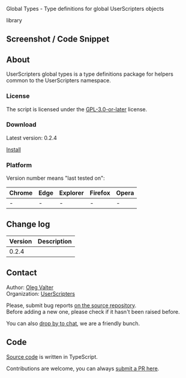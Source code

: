 Global Types - Type definitions for global UserScripters objects

library


<!-- thumbnail:  -->
<!-- version: 0.2.4 -->
<!-- tag: library -->
<!-- excerpt: UserScripters global types is a type definitions package for helpers common to the UserScripters namespace -->

## Screenshot / Code Snippet



## About

UserScripters global types is a type definitions package for helpers common to the UserScripters namespace.

### License

The script is licensed under the [GPL-3.0-or-later](https://spdx.org/licenses/GPL-3.0-or-later) license.

### Download

Latest version: 0.2.4

[Install](https://www.npmjs.com/package/@userscripters/global-types)

### Platform

Version number means "last tested on":

| Chrome | Edge | Explorer | Firefox | Opera |
| - | - | - | - | - |
| - | - | - | - | - |

## Change log

| Version    | Description |
| ---------- | ----------- |
| 0.2.4 |             |

## Contact

Author: [Oleg Valter](https://stackoverflow.com/users/11407695)
<br>Organization: [UserScripters](https://github.com/userscripters)

Please, submit bug reports [on the source repository](https://github.com/userscripters/global-types/issues).
<br>Before adding a new one, please check if it hasn't been raised before.

You can also [drop by to chat](https://chat.stackoverflow.com/rooms/214345), we are a friendly bunch.

## Code

[Source code](https://github.com/userscripters/global-types/blob/master/src/index.ts) is written in TypeScript.

Contributions are welcome, you can always [submit a PR here](https://github.com/userscripters/global-types/pulls).